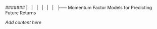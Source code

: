 ####### |   |   |   |   |   |   ├── Momentum Factor Models for Predicting Future Returns

*Add content here*